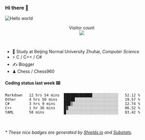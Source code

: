 ### Hi there 👋


<img src="https://raw.githubusercontent.com/sagar-viradiya/sagar-viradiya/master/resources/banner.png" alt="Hello world">
<p align="center"> 
  Visitor count<br/>
  <img src="https://profile-counter.glitch.me/youszoe/count.svg" />
</p>

<br/>


- 🍻  Study at Beijing Normal University Zhuhai, _Computer Science_
- ⚡  C / C++ / C#
- ✍️  Blogger
- ♟  Chess / Chess960 


#### Coding status last week ⌨️

<!--START_SECTION:waka-->
```text
Markdown   12 hrs 54 mins  █████████████░░░░░░░░░░░░   52.12 % 
Other      4 hrs 50 mins   █████░░░░░░░░░░░░░░░░░░░░   19.57 % 
C#         3 hrs 9 mins    ███▒░░░░░░░░░░░░░░░░░░░░░   12.74 % 
C++        1 hr 36 mins    █▓░░░░░░░░░░░░░░░░░░░░░░░   06.52 % 
YAML       50 mins         █░░░░░░░░░░░░░░░░░░░░░░░░   03.42 % 
```
<!--END_SECTION:waka-->

<br/>
<center><img src="http://ghchart.rshah.org/409ba5/yousazoe" alt="" /></center>


<h6>* These nice badges are generated by <a href="https://shields.io/">Shields.io</a> and <a href="https://github.com/spencerwooo/Substats">Substats</a>.</h6>
